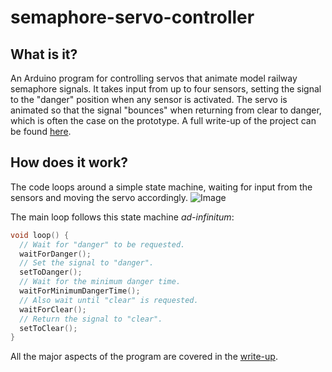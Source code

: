 # semaphore-servo-controller
## What is it?
An Arduino program for controlling servos that animate model railway semaphore signals. It takes input from up to four sensors, setting the signal to the "danger" position when any sensor is activated. The servo is animated so that the signal "bounces" when returning from clear to danger, which is often the case on the prototype. A full write-up of the project can be found [here](https://www.tomstrains.co.uk/2020/automating-semaphore-signals/).
## How does it work?
The code loops around a simple state machine, waiting for input from the sensors and moving the servo accordingly.
![Image](https://www.tomstrains.co.uk/wp-content/uploads/2020/03/signal-state-machine.svg)

The main loop follows this state machine *ad-infinitum*:
```C
void loop() {
  // Wait for "danger" to be requested.
  waitForDanger();
  // Set the signal to "danger".
  setToDanger();
  // Wait for the minimum danger time.
  waitForMinimumDangerTime();
  // Also wait until "clear" is requested.
  waitForClear();
  // Return the signal to "clear".
  setToClear();
}
```
All the major aspects of the program are covered in the [write-up](https://www.tomstrains.co.uk/2020/automating-semaphore-signals/).